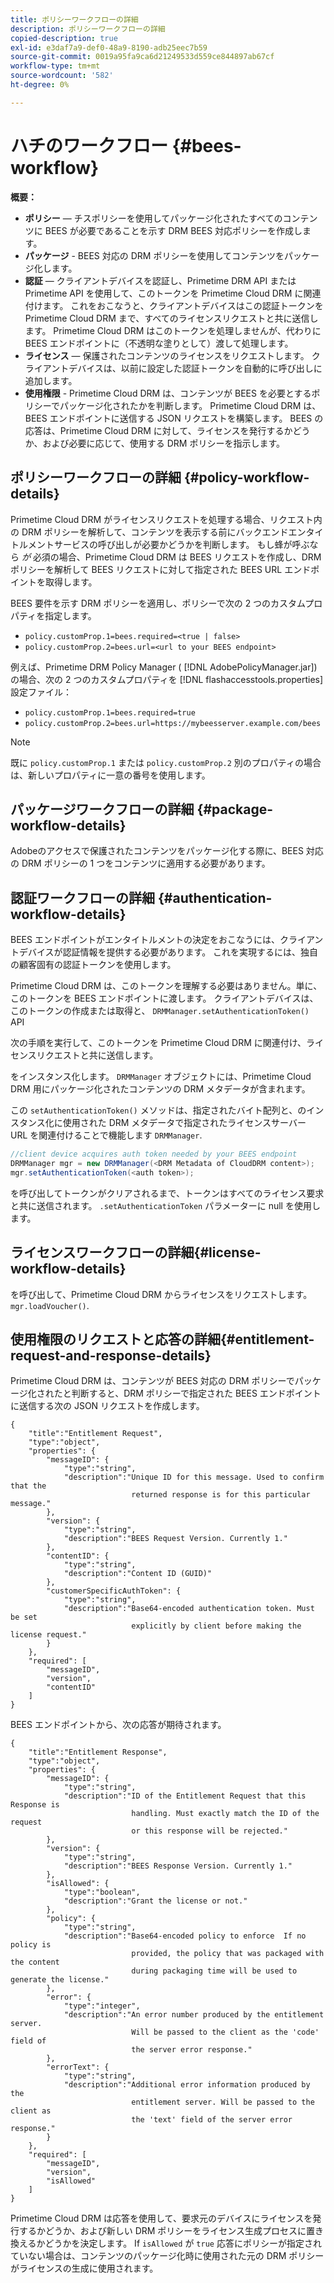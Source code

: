 ```yaml
---
title: ポリシーワークフローの詳細
description: ポリシーワークフローの詳細
copied-description: true
exl-id: e3daf7a9-def0-48a9-8190-adb25eec7b59
source-git-commit: 0019a95fa9ca6d21249533d559ce844897ab67cf
workflow-type: tm+mt
source-wordcount: '582'
ht-degree: 0%

---
```


# ハチのワークフロー {#bees-workflow}

**概要：**

* **ポリシー**  — チスポリシーを使用してパッケージ化されたすべてのコンテンツに BEES が必要であることを示す DRM BEES 対応ポリシーを作成します。
* **パッケージ** - BEES 対応の DRM ポリシーを使用してコンテンツをパッケージ化します。
* **認証**  — クライアントデバイスを認証し、Primetime DRM API または Primetime API を使用して、このトークンを Primetime Cloud DRM に関連付けます。 これをおこなうと、クライアントデバイスはこの認証トークンを Primetime Cloud DRM まで、すべてのライセンスリクエストと共に送信します。 Primetime Cloud DRM はこのトークンを処理しませんが、代わりに BEES エンドポイントに（不透明な塗りとして）渡して処理します。
* **ライセンス**  — 保護されたコンテンツのライセンスをリクエストします。 クライアントデバイスは、以前に設定した認証トークンを自動的に呼び出しに追加します。
* **使用権限** - Primetime Cloud DRM は、コンテンツが BEES を必要とするポリシーでパッケージ化されたかを判断します。 Primetime Cloud DRM は、BEES エンドポイントに送信する JSON リクエストを構築します。 BEES の応答は、Primetime Cloud DRM に対して、ライセンスを発行するかどうか、および必要に応じて、使用する DRM ポリシーを指示します。

## ポリシーワークフローの詳細 {#policy-workflow-details}

Primetime Cloud DRM がライセンスリクエストを処理する場合、リクエスト内の DRM ポリシーを解析して、コンテンツを表示する前にバックエンドエンタイトルメントサービスの呼び出しが必要かどうかを判断します。 もし蜂が呼ぶなら *が* 必須の場合、Primetime Cloud DRM は BEES リクエストを作成し、DRM ポリシーを解析して BEES リクエストに対して指定された BEES URL エンドポイントを取得します。

BEES 要件を示す DRM ポリシーを適用し、ポリシーで次の 2 つのカスタムプロパティを指定します。

* `policy.customProp.1=bees.required=<true | false>`
* `policy.customProp.2=bees.url=<url to your BEES endpoint>`

<!--<a id="example_F617FC49A4824C0CB234C92E57D876D3"></a>-->

例えば、Primetime DRM Policy Manager ( [!DNL AdobePolicyManager.jar]) の場合、次の 2 つのカスタムプロパティを [!DNL flashaccesstools.properties] 設定ファイル：

* `policy.customProp.1=bees.required=true`
* `policy.customProp.2=bees.url=https://mybeesserver.example.com/bees`

>[!NOTE]
>
>既に `policy.customProp.1` または `policy.customProp.2` 別のプロパティの場合は、新しいプロパティに一意の番号を使用します。

## パッケージワークフローの詳細 {#package-workflow-details}

Adobeのアクセスで保護されたコンテンツをパッケージ化する際に、BEES 対応の DRM ポリシーの 1 つをコンテンツに適用する必要があります。

## 認証ワークフローの詳細 {#authentication-workflow-details}

BEES エンドポイントがエンタイトルメントの決定をおこなうには、クライアントデバイスが認証情報を提供する必要があります。 これを実現するには、独自の顧客固有の認証トークンを使用します。

Primetime Cloud DRM は、このトークンを理解する必要はありません。単に、このトークンを BEES エンドポイントに渡します。 クライアントデバイスは、このトークンの作成または取得と、 `DRMManager.setAuthenticationToken()` API

次の手順を実行して、このトークンを Primetime Cloud DRM に関連付け、ライセンスリクエストと共に送信します。

をインスタンス化します。 `DRMManager` オブジェクトには、Primetime Cloud DRM 用にパッケージ化されたコンテンツの DRM メタデータが含まれます。

この `setAuthenticationToken()` メソッドは、指定されたバイト配列と、のインスタンス化に使用された DRM メタデータで指定されたライセンスサーバー URL を関連付けることで機能します `DRMManager`.

```java
//client device acquires auth token needed by your BEES endpoint  
DRMManager mgr = new DRMManager(<DRM Metadata of CloudDRM content>);  
mgr.setAuthenticationToken(<auth token>);
```

を呼び出してトークンがクリアされるまで、トークンはすべてのライセンス要求と共に送信されます。 `.setAuthenticationToken` パラメーターに null を使用します。

## ライセンスワークフローの詳細{#license-workflow-details}

を呼び出して、Primetime Cloud DRM からライセンスをリクエストします。 `mgr.loadVoucher()`.

## 使用権限のリクエストと応答の詳細{#entitlement-request-and-response-details}

Primetime Cloud DRM は、コンテンツが BEES 対応の DRM ポリシーでパッケージ化されたと判断すると、DRM ポリシーで指定された BEES エンドポイントに送信する次の JSON リクエストを作成します。

```
{
    "title":"Entitlement Request",
    "type":"object",
    "properties": {
        "messageID": {
            "type":"string",
            "description":"Unique ID for this message. Used to confirm that the
                           returned response is for this particular message."
        },
        "version": {
            "type":"string",
            "description":"BEES Request Version. Currently 1."
        },
        "contentID": {
            "type":"string",
            "description":"Content ID (GUID)"
        },
        "customerSpecificAuthToken": {
            "type":"string",
            "description":"Base64-encoded authentication token. Must be set
                           explicitly by client before making the license request."
        }
    },
    "required": [
        "messageID",
        "version",
        "contentID"
    ]
}
```

BEES エンドポイントから、次の応答が期待されます。

```
{
    "title":"Entitlement Response",
    "type":"object",
    "properties": {
        "messageID": {
            "type":"string",
            "description":"ID of the Entitlement Request that this Response is
                           handling. Must exactly match the ID of the request
                           or this response will be rejected."
        },
        "version": {
            "type":"string",
            "description":"BEES Response Version. Currently 1."
        },
        "isAllowed": {
            "type":"boolean",
            "description":"Grant the license or not."
        },
        "policy": {
            "type":"string",
            "description":"Base64-encoded policy to enforce  If no policy is
                           provided, the policy that was packaged with the content
                           during packaging time will be used to generate the license."
        },
        "error": {
            "type":"integer",
            "description":"An error number produced by the entitlement server.
                           Will be passed to the client as the 'code' field of
                           the server error response."
        },
        "errorText": {
            "type":"string",
            "description":"Additional error information produced by the
                           entitlement server. Will be passed to the client as
                           the 'text' field of the server error response."
        }
    },
    "required": [
        "messageID",
        "version",
        "isAllowed"
    ]
}
```

Primetime Cloud DRM は応答を使用して、要求元のデバイスにライセンスを発行するかどうか、および新しい DRM ポリシーをライセンス生成プロセスに置き換えるかどうかを決定します。 If `isAllowed` が `true` 応答にポリシーが指定されていない場合は、コンテンツのパッケージ化時に使用された元の DRM ポリシーがライセンスの生成に使用されます。
